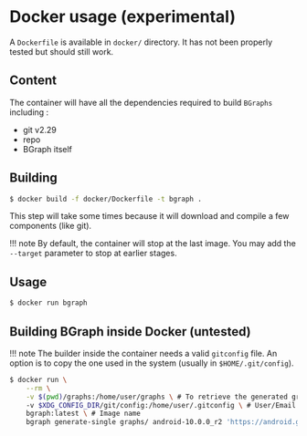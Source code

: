 # Docker usage (experimental)

A `Dockerfile` is available in `docker/` directory. It has not been properly tested but should still work.

## Content
The container will have all the dependencies required to build `BGraphs` including :
- git v2.29
- repo
- BGraph itself

## Building
```bash
$ docker build -f docker/Dockerfile -t bgraph .
```

This step will take some times because it will download and compile a few components (like git).

!!! note
    By default, the container will stop at the last image. You may add the `--target` parameter to stop at earlier stages.

## Usage
```bash
$ docker run bgraph
```

## Building BGraph inside Docker (untested)

!!! note
    The builder inside the container needs a valid `gitconfig` file. 
    An option is to copy the one used in the system (usually in `$HOME/.git/config`).

```bash
$ docker run \
    --rm \
    -v $(pwd)/graphs:/home/user/graphs \ # To retrieve the generated graph
    -v $XDG_CONFIG_DIR/git/config:/home/user/.gitconfig \ # User/Email should be defined
    bgraph:latest \ # Image name
    bgraph generate-single graphs/ android-10.0.0_r2 'https://android.googlesource.com'
```
